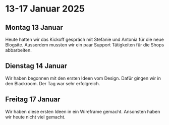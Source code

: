 # 13-17 Januar 2025

## Montag 13 Januar 

Heute hatten wir das Kickoff gespräch mit Stefanie und Antonia für die neue Blogsite. Ausserdem mussten wir ein paar Support Tätigkeiten für die Shops abbarbeiten. 

## Dienstag 14 Januar

Wir haben begonnen mit den ersten Ideen vom Design. Dafür gingen wir in den Blackroom. Der Tag war sehr erfolgreich.

## Freitag 17 Januar 

Wir haben diese ersten Ideen in ein Wireframe gemacht. Ansonsten haben wir heute nicht viel gemacht.